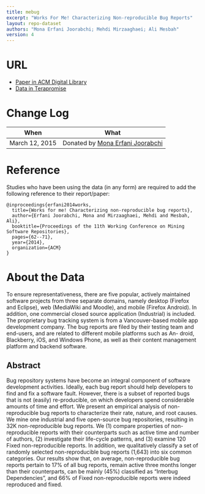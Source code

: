 ```yaml
---
title: mebug
excerpt: "Works For Me! Characterizing Non-reproducible Bug Reports"
layout: repo-dataset
authors: "Mona Erfani Joorabchi; Mehdi Mirzaaghaei; Ali Mesbah"
version: 4
---
```



# URL

* [Paper in ACM Digital Library](http://dl.acm.org/citation.cfm?id=2597098)
* [Data in Terapromise](https://terapromise.csc.ncsu.edu/repo/other/mebug)

# Change Log

When | What
---- | ----
March 12, 2015 | Donated by [Mona Erfani Joorabchi](/repo/people/data-donors/promise4.html)


# Reference

Studies who have been using the data (in any form) are required to add the following reference to their report/paper:

```
@inproceedings{erfani2014works,
  title={Works for me! Characterizing non-reproducible bug reports},
  author={Erfani Joorabchi, Mona and Mirzaaghaei, Mehdi and Mesbah, Ali},
  booktitle={Proceedings of the 11th Working Conference on Mining Software Repositories},
  pages={62--71},
  year={2014},
  organization={ACM}
}
```

# About the Data

To ensure representativeness, there are five popular, actively maintained software projects
from three separate domains, namely desktop (Firefox and Eclipse), web (MediaWiki and Moodle),
and mobile (Firefox Android). In addition, one commercial closed source application
(Industrial) is included. The proprietary bug tracking system is from a Vancouver-based mobile
app development company. The bug reports are filed by their testing team and end-users, and
are related to different mobile platforms such as An- droid, Blackberry, iOS, and Windows
Phone, as well as their content management platform and backend software.

## Abstract

Bug repository systems have become an integral component of software development activities.
Ideally, each bug report should help developers to find and fix a software fault. However,
there is a subset of reported bugs that is not (easily) re-producible, on which developers
spend considerable amounts of time and effort. We present an empirical analysis of non-
reproducible bug reports to characterize their rate, nature, and root causes. We mine one
industrial and five open-source bug repositories, resulting in 32K non-reproducible bug
reports. We (1) compare properties of non-reproducible reports with their counterparts such as
active time and number of authors, (2) investigate their life-cycle patterns, and (3) examine
120 Fixed non-reproducible reports. In addition, we qualitatively classify a set of randomly
selected non-reproducible bug reports (1,643) into six common categories. Our results show that,
on average, non-reproducible bug reports pertain to 17% of all bug reports, remain active three
months longer than their counterparts, can be mainly (45%) classified as “Interbug
Dependencies”, and 66% of Fixed non-reproducible reports were indeed reproduced and fixed.
